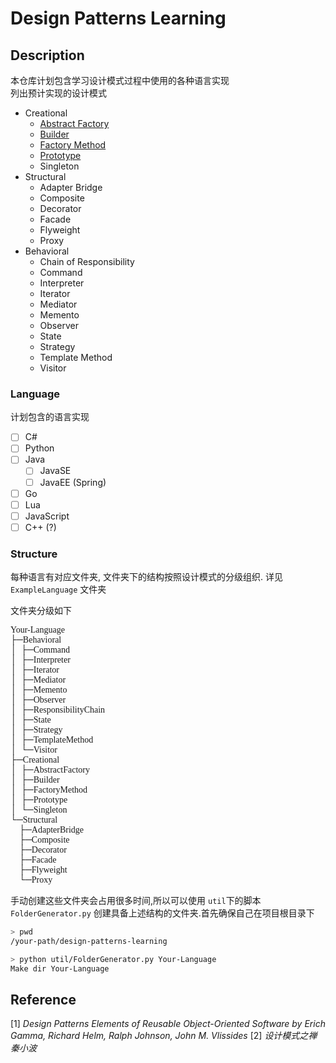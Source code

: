 # Design Patterns Learning 



## Description

本仓库计划包含学习设计模式过程中使用的各种语言实现  
列出预计实现的设计模式

- Creational
  - [Abstract Factory](doc/abstract-factory.md)  
  - [Builder](doc/builder.md)
  - [Factory Method](doc/factory-method.md)  
  - [Prototype](doc/prototype.md)
  - Singleton
- Structural
  - Adapter Bridge
  - Composite
  - Decorator
  - Facade
  - Flyweight
  - Proxy
- Behavioral
  - Chain of Responsibility
  - Command
  - Interpreter
  - Iterator
  - Mediator
  - Memento
  - Observer  
  - State
  - Strategy
  - Template Method
  - Visitor

### Language

计划包含的语言实现

- [ ] C# 
- [ ] Python
- [ ] Java
  - [ ] JavaSE
  - [ ] JavaEE (Spring)
- [ ] Go
- [ ] Lua
- [ ] JavaScript
- [ ] C++ (?)

### Structure

每种语言有对应文件夹, 文件夹下的结构按照设计模式的分级组织. 详见 `ExampleLanguage` 文件夹

文件夹分级如下

<pre style="font-family: 'FiraCode NF'; font-variant-ligatures: common-ligatures iscretionary-ligatures historical-ligatures;">
Your-Language
├─Behavioral
│  ├─Command
│  ├─Interpreter
│  ├─Iterator
│  ├─Mediator
│  ├─Memento
│  ├─Observer
│  ├─ResponsibilityChain
│  ├─State
│  ├─Strategy
│  ├─TemplateMethod
│  └─Visitor
├─Creational
│  ├─AbstractFactory
│  ├─Builder
│  ├─FactoryMethod
│  ├─Prototype
│  └─Singleton
└─Structural
    ├─AdapterBridge
    ├─Composite
    ├─Decorator
    ├─Facade
    ├─Flyweight
    └─Proxy
</pre>

手动创建这些文件夹会占用很多时间,所以可以使用 `util`下的脚本 `FolderGenerator.py` 创建具备上述结构的文件夹.首先确保自己在项目根目录下
```bash
> pwd
/your-path/design-patterns-learning

> python util/FolderGenerator.py Your-Language
Make dir Your-Language
```

## Reference

[1] *Design Patterns Elements of Reusable Object-Oriented Software by Erich Gamma, Richard Helm, Ralph Johnson, John M. Vlissides*
[2] *设计模式之禅 秦小波*
